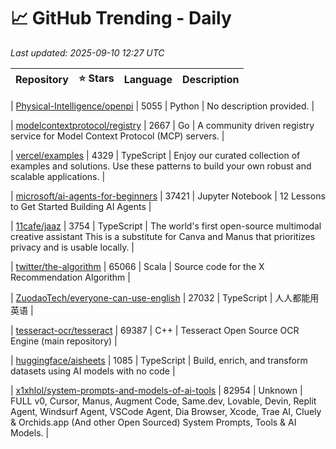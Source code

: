 # 📈 GitHub Trending - Daily

_Last updated: 2025-09-10 12:27 UTC_

| Repository | ⭐ Stars | Language | Description |
|------------|--------:|----------|-------------|

| [Physical-Intelligence/openpi](https://github.com/Physical-Intelligence/openpi) | 5055 | Python | No description provided. |

| [modelcontextprotocol/registry](https://github.com/modelcontextprotocol/registry) | 2667 | Go | A community driven registry service for Model Context Protocol (MCP) servers. |

| [vercel/examples](https://github.com/vercel/examples) | 4329 | TypeScript | Enjoy our curated collection of examples and solutions. Use these patterns to build your own robust and scalable applications. |

| [microsoft/ai-agents-for-beginners](https://github.com/microsoft/ai-agents-for-beginners) | 37421 | Jupyter Notebook | 12 Lessons to Get Started Building AI Agents |

| [11cafe/jaaz](https://github.com/11cafe/jaaz) | 3754 | TypeScript | The world's first open-source multimodal creative assistant This is a substitute for Canva and Manus that prioritizes privacy and is usable locally. |

| [twitter/the-algorithm](https://github.com/twitter/the-algorithm) | 65066 | Scala | Source code for the X Recommendation Algorithm |

| [ZuodaoTech/everyone-can-use-english](https://github.com/ZuodaoTech/everyone-can-use-english) | 27032 | TypeScript | 人人都能用英语 |

| [tesseract-ocr/tesseract](https://github.com/tesseract-ocr/tesseract) | 69387 | C++ | Tesseract Open Source OCR Engine (main repository) |

| [huggingface/aisheets](https://github.com/huggingface/aisheets) | 1085 | TypeScript | Build, enrich, and transform datasets using AI models with no code |

| [x1xhlol/system-prompts-and-models-of-ai-tools](https://github.com/x1xhlol/system-prompts-and-models-of-ai-tools) | 82954 | Unknown | FULL v0, Cursor, Manus, Augment Code, Same.dev, Lovable, Devin, Replit Agent, Windsurf Agent, VSCode Agent, Dia Browser, Xcode, Trae AI, Cluely & Orchids.app (And other Open Sourced) System Prompts, Tools & AI Models. |
